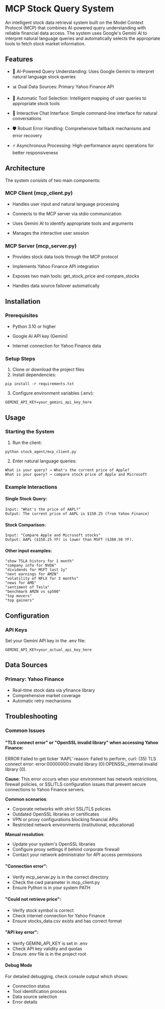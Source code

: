 # MCP Stock Query System

An intelligent stock data retrieval system built on the Model Context Protocol (MCP) that combines AI-powered query understanding with reliable financial data access. The system uses Google's Gemini AI to interpret natural language queries and automatically selects the appropriate tools to fetch stock market information.

## Features

- 🤖 AI-Powered Query Understanding: Uses Google Gemini to interpret natural language stock queries

- 📊 Dual Data Sources: Primary Yahoo Finance API

- 🔄 Automatic Tool Selection: Intelligent mapping of user queries to appropriate stock tools

- 💬 Interactive Chat Interface: Simple command-line interface for natural conversations

- 🛡️ Robust Error Handling: Comprehensive fallback mechanisms and error recovery

- ⚡ Asynchronous Processing: High-performance async operations for better responsiveness

## Architecture

The system consists of two main components:

### MCP Client (mcp_client.py)

- Handles user input and natural language processing

- Connects to the MCP server via stdio communication

- Uses Gemini AI to identify appropriate tools and arguments

- Manages the interactive user session

### MCP Server (mcp_server.py)

- Provides stock data tools through the MCP protocol

- Implements Yahoo Finance API integration

- Exposes two main tools: get_stock_price and compare_stocks

- Handles data source failover automatically

## Installation

### Prerequisites

- Python 3.10 or higher

- Google AI API key (Gemini)

- Internet connection for Yahoo Finance data

### Setup Steps

1. Clone or download the project files
2. Install dependencies:
```
pip install -r requirements.txt
```
3. Configure environment variables (.env):
```
GEMINI_API_KEY=your_gemini_api_key_here
```

## Usage

### Starting the System

1. Run the client:
```
python stock_agent/mcp_client.py
```

2. Enter natural language queries:
```
What is your query? → What's the current price of Apple?
What is your query? → compare stock price of Apple and Microsoft
```

### Example Interactions

#### Single Stock Query:

```
Input: "What's the price of AAPL?"
Output: The current price of AAPL is $150.25 (from Yahoo Finance)
```

#### Stock Comparison:

```
Input: "Compare Apple and Microsoft stocks"
Output: AAPL ($150.25 YF) is lower than MSFT ($380.50 YF).
```

#### Other input examples:

```
"show TSLA history for 1 month"
"company info for NVDA"
"dividends for MSFT last 1y"
"next earnings for AMZN"
"volatility of NFLX for 3 months"
"news for AMD"
"sentiment of Tesla"
"benchmark AMZN vs sp500"
"top movers"
"top gainers"
```

## Configuration

### API Keys

Set your Gemini API key in the .env file:

```
GEMINI_API_KEY=your_actual_api_key_here
```

## Data Sources

### Primary: Yahoo Finance

- Real-time stock data via yfinance library
- Comprehensive market coverage
- Automatic retry mechanisms


## Troubleshooting

### Common Issues

#### "TLS connect error" or "OpenSSL invalid library" when accessing Yahoo Finance:

ERROR Failed to get ticker 'AAPL' reason: Failed to perform, curl: (35) TLS connect
error: error:00000000:invalid library (0):OPENSSL_internal:invalid library (0).


**Cause**: This error occurs when your environment has network restrictions, firewall policies, or SSL/TLS configuration issues that prevent secure connections to Yahoo Finance servers.

**Common scenarios**:
- Corporate networks with strict SSL/TLS policies
- Outdated OpenSSL libraries or certificates
- VPN or proxy configurations blocking financial APIs
- Restricted network environments (institutional, educational)

**Manual resolution**:
- Update your system's OpenSSL libraries
- Configure proxy settings if behind corporate firewall
- Contact your network administrator for API access permissions

#### "Connection error":
- Verify mcp_server.py is in the correct directory
- Check the cwd parameter in mcp_client.py
- Ensure Python is in your system PATH

#### "Could not retrieve price":
- Verify stock symbol is correct
- Check internet connection for Yahoo Finance
- Ensure stocks_data.csv exists and has correct format

#### "API key error":
- Verify GEMINI_API_KEY is set in .env
- Check API key validity and quotas
- Ensure .env file is in the project root

#### Debug Mode

For detailed debugging, check console output which shows:
- Connection status
- Tool identification process
- Data source selection
- Error details
